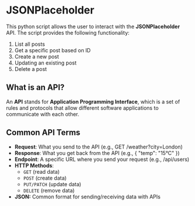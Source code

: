 # JSONPlaceholder

This python script allows the user to interact with the **JSONPlaceholder** API. The script provides the following functionality:

1. List all posts
2. Get a specific post based on ID
3. Create a new post
4. Updating an existing post
5. Delete a post

## What is an API?

An **API** stands for **Application Programming Interface**, which is a set of rules and protocols that allow different software applications to communicate with each other.

## Common API Terms

* **Request**: What you send to the API (e.g., GET /weather?city=London)
* **Response**: What you get back from the API (e.g., { "temp": "15°C" })
* **Endpoint**: A specific URL where you send your request (e.g., /api/users)
* **HTTP Methods**:
	- `GET` (read data)
	- `POST` (create data)
	- `PUT/PATCH` (update data)
	- `DELETE` (remove data)
* **JSON:** Common format for sending/receiving data with APIs

